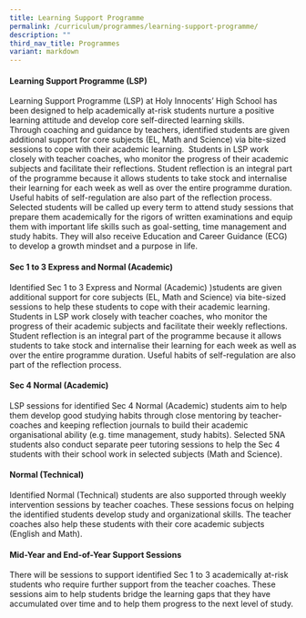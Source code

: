```yaml
---
title: Learning Support Programme
permalink: /curriculum/programmes/learning-support-programme/
description: ""
third_nav_title: Programmes
variant: markdown
---
```


#### **Learning Support Programme (LSP)**

Learning Support Programme (LSP) at Holy Innocents’ High School has been designed
to help academically at-risk students nurture a positive learning attitude and develop
core self-directed learning skills.<br>
Through coaching and guidance by teachers, identified students are given additional
support for core subjects (EL, Math and Science) via bite-sized sessions to cope with
their academic learning.&nbsp; Students in LSP work closely with teacher coaches, who
monitor the progress of their academic subjects and facilitate their reflections. Student
reflection is an integral part of the programme because it allows students to take stock
and internalise their learning for each week as well as over the entire programme
duration. Useful habits of self-regulation are also part of the reflection process.<br>
Selected students will be called up every term to attend study sessions that prepare
them academically for the rigors of written examinations and equip them with important
life skills such as goal-setting, time management and study habits. They will also
receive Education and Career Guidance (ECG) to develop a growth mindset and a
purpose in life.

#### **Sec 1 to 3 Express and Normal (Academic)**

Identified Sec 1 to 3 Express and Normal (Academic) )students are given additional support for core subjects (EL, Math and Science) via bite-sized sessions to help these students to cope with their academic learning. Students in LSP work closely with teacher coaches, who monitor the progress of their academic subjects and facilitate their weekly reflections. Student reflection is an integral part of the programme because it allows students to take stock and internalise their learning for each week as well as over the entire programme duration. Useful habits of self-regulation are also part of the reflection process.

#### **Sec 4 Normal (Academic)**

LSP sessions for identified Sec 4 Normal (Academic) students aim to help them develop good studying habits through close mentoring by teacher-coaches and keeping reflection journals to build their academic organisational ability (e.g. time management, study habits). Selected 5NA students also conduct separate peer tutoring sessions to help the Sec 4 students with their school work in selected subjects (Math and Science).

#### **Normal (Technical)**

Identified Normal (Technical) students are also supported through weekly intervention sessions by teacher coaches. These sessions focus on helping the identified students develop study and organizational skills. The teacher coaches also help these students with their core academic subjects (English and Math).

#### **Mid-Year and End-of-Year Support Sessions**

There will be sessions to support identified Sec 1 to 3 academically at-risk students who require further support from the teacher coaches. These sessions aim to help students bridge the learning gaps that they have accumulated over time and to help them progress to the next level of study.